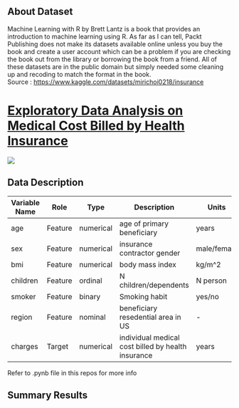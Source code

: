 ## About Dataset


Machine Learning with R by Brett Lantz is a book that provides an introduction to machine learning using R. As far as I can tell, Packt Publishing does not make its datasets available online unless you buy the book and create a user account which can be a problem if you are checking the book out from the library or borrowing the book from a friend. All of these datasets are in the public domain but simply needed some cleaning up and recoding to match the format in the book. <br>
Source : https://www.kaggle.com/datasets/mirichoi0218/insurance

# <u>Exploratory Data Analysis on Medical Cost Billed by Health Insurance</u>
![](https://apicms.thestar.com.my/uploads/images/2024/02/14/thumbs/550/2530329.webp)

## Data Description<a id='dd'></a>


|Variable Name |	Role	|Type	|Description	|Units	|Missing Values|
|--------------|------------|-------|---------------|-------|--------------|
|age|Feature	| numerical	| age of primary beneficiary	| years	|no|
|sex|Feature|numerical| insurance contractor gender| male/female	|no|
|bmi|Feature	| numerical	| body mass index 	| kg/m^2	|no|
|children|Feature	| ordinal | N children/dependents	| N person	|no|
|smoker|Feature	| binary	| Smoking habit	| yes/no	|no|
|region|Feature	| nominal	| beneficiary resedential area in US| - |no|
|charges|Target	| numerical	| individual medical cost billed by health insurance| years	|no|

Refer to .pynb file in this repos for more info

## Summary Results
[](https://apicms.thestar.com.my/uploads/images/2024/02/14/thumbs/550/2530329.webp)
